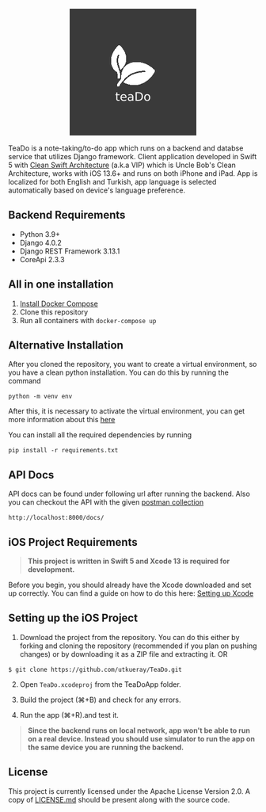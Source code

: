 <p align="center">
   <img src="https://github.com/utkueray/TeaDo/blob/main/teaDo_logo.png?raw=true" alt="TeaDo"/>
</p>

TeaDo is a note-taking/to-do app which runs on a backend and databse service that utilizes Django framework. Client application developed in Swift 5 with [Clean Swift Architecture](https://clean-swift.com) (a.k.a VIP) which is Uncle Bob's Clean Architecture, works with iOS 13.6+ and runs on both iPhone and iPad. App is localized for both English and Turkish, app language is selected automatically based on device's language preference.

## Backend Requirements
- Python 3.9+
- Django 4.0.2
- Django REST Framework 3.13.1
- CoreApi 2.3.3

## All in one installation
1. [Install Docker Compose](https://docs.docker.com/compose/install/)
2. Clone this repository
3. Run all containers with `docker-compose up`

## Alternative Installation
After you cloned the repository, you want to create a virtual environment, so you have a clean python installation.
You can do this by running the command
```
python -m venv env
```

After this, it is necessary to activate the virtual environment, you can get more information about this [here](https://docs.python.org/3/tutorial/venv.html)

You can install all the required dependencies by running
```
pip install -r requirements.txt
```

## API Docs
API docs can be found under following url after running the backend. Also you can checkout the API with the given [postman collection](https://github.com/utkueray/TeaDo/blob/main/TeaDo.postman_collection.json)

```
http://localhost:8000/docs/
```



## iOS Project Requirements
> __This project is written in Swift 5 and Xcode 13 is required for development.__

Before you begin, you should already have the Xcode downloaded and set up correctly. You can find a guide on how to do this here: [Setting up Xcode](https://developer.apple.com/xcode/)

## Setting up the iOS Project

1. Download the project from the repository. You can do this either by forking and cloning the repository (recommended if you plan on pushing changes) or by downloading it as a ZIP file and extracting it. OR
```
$ git clone https://github.com/utkueray/TeaDo.git
```

2. Open `TeaDo.xcodeproj` from the TeaDoApp folder.

3. Build the project (⌘+B) and check for any errors.

4. Run the app (⌘+R).and test it.

> __Since the backend runs on local network, app won't be able to run on a real device. Instead you should use simulator to run the app on the same device you are running the backend.__

## License

This project is currently licensed under the Apache License Version 2.0. A copy of [LICENSE.md](https://github.com/utkueray/TeaDo/blob/main/LICENSE) should be present along with the source code.

